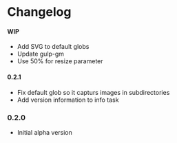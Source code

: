 # Changelog

#### WIP
- Add SVG to default globs
- Update gulp-gm
- Use 50% for resize parameter

#### 0.2.1
- Fix default glob so it capturs images in subdirectories
- Add version information to info task

### 0.2.0
- Initial alpha version
